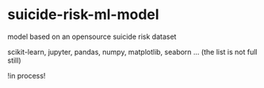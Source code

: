 # suicide-risk-ml-model
model based on an opensource suicide risk dataset 

scikit-learn, jupyter, pandas, numpy, matplotlib, seaborn ... (the list is not full still)

!in process!
